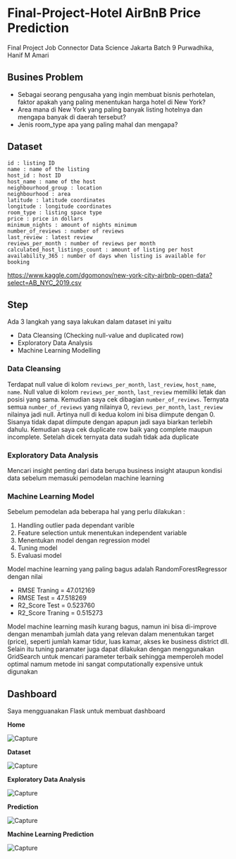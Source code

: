 # Final-Project-Hotel AirBnB Price Prediction

Final Project Job Connector Data Science Jakarta Batch 9 Purwadhika, Hanif M Amari

## Busines Problem
- Sebagai seorang pengusaha yang ingin membuat bisnis perhotelan, faktor apakah yang paling menentukan harga hotel di New York?
- Area mana di New York yang paling banyak listing hotelnya dan mengapa banyak di daerah tersebut?
- Jenis room_type apa yang paling mahal dan mengapa?

## Dataset

    id : listing ID
    name : name of the listing
    host_id : host ID
    host_name : name of the host                     
    neighbourhood_group : location            
    neighbourhood : area                
    latitude : latitude coordinates                     
    longitude : longitude coordinates                      
    room_type : listing space type                     
    price : price in dollars                       
    minimum_nights : amount of nights minimum                
    number_of_reviews : number of reviews               
    last_review : latest review                  
    reviews_per_month : number of reviews per month              
    calculated_host_listings_count : amount of listing per host 
    availability_365 : number of days when listing is available for booking     
    
https://www.kaggle.com/dgomonov/new-york-city-airbnb-open-data?select=AB_NYC_2019.csv

## Step
Ada 3 langkah yang saya lakukan dalam dataset ini yaitu
- Data Cleansing (Checking null-value and duplicated row)
- Exploratory Data Analysis
- Machine Learning Modelling

### Data Cleansing
Terdapat null value di kolom `reviews_per_month`, `last_review`, `host_name`, `name`. Null value di kolom `reviews_per_month`, `last_review` memiliki letak dan posisi yang sama. Kemudian saya cek dibagian `number_of_reviews`. Ternyata semua `number_of_reviews` yang nilainya 0, `reviews_per_month`, `last_review` nilainya jadi null. Artinya null di kedua kolom ini bisa diimpute dengan 0. Sisanya tidak dapat diimpute dengan apapun jadi saya biarkan terlebih dahulu. Kemudian saya cek duplicate row baik yang complete maupun incomplete. Setelah dicek ternyata data sudah tidak ada duplicate 

### Exploratory Data Analysis
Mencari insight penting dari data berupa business insight ataupun kondisi data sebelum memasuki pemodelan machine learning

### Machine Learning Model
Sebelum pemodelan ada beberapa hal yang perlu dilakukan :
1. Handling outlier pada dependant varible
2. Feature selection untuk menentukan independent variable
3. Menentukan model dengan regression model
4. Tuning model
5. Evaluasi model

Model machine learning yang paling bagus adalah RandomForestRegressor dengan nilai
- RMSE Traning     = 47.012169
- RMSE Test        = 47.518269	
- R2_Score Test    = 0.523760
- R2_Score Traning = 0.515273

Model machine learning masih kurang bagus, namun ini bisa di-improve dengan menambah jumlah data yang relevan dalam menentukan target (price), seperti jumlah kamar tidur, luas kamar, akses ke business district dll. Selain itu tuning paramater juga dapat dilakukan dengan menggunakan GridSearch untuk mencari parameter terbaik sehingga memperoleh model optimal namum metode ini sangat computationally expensive untuk digunakan

## Dashboard
Saya mengguanakan Flask untuk membuat dashboard

**Home**

![Capture](https://user-images.githubusercontent.com/60425527/92688272-47ccb300-f367-11ea-80de-e4d00dc84d64.PNG)

**Dataset**

![Capture](https://user-images.githubusercontent.com/60425527/92708097-0eed0800-f380-11ea-8f25-4f45beda905e.PNG)

**Exploratory Data Analysis**

![Capture](https://user-images.githubusercontent.com/60425527/92708552-68edcd80-f380-11ea-95e6-e3de99686793.PNG)

**Prediction**

![Capture](https://user-images.githubusercontent.com/60425527/92708805-99ce0280-f380-11ea-80dd-8db0e4a31ead.PNG)

**Machine Learning Prediction**

![Capture](https://user-images.githubusercontent.com/60425527/92709138-dc8fda80-f380-11ea-9be1-1cfcdc26fd2a.PNG)
